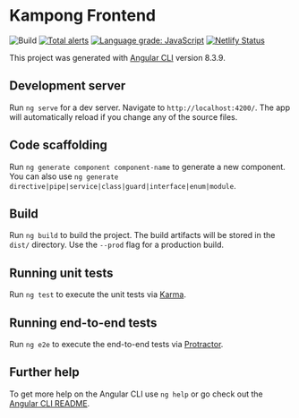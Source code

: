 # Kampong Frontend

![Build](https://github.com/Project-Kampong/kampong-frontend/workflows/Build/badge.svg) [![Total alerts](https://img.shields.io/lgtm/alerts/g/Project-Kampong/kampong-frontend.svg?logo=lgtm&logoWidth=18)](https://lgtm.com/projects/g/Project-Kampong/kampong-frontend/alerts/) [![Language grade: JavaScript](https://img.shields.io/lgtm/grade/javascript/g/Project-Kampong/kampong-frontend.svg?logo=lgtm&logoWidth=18)](https://lgtm.com/projects/g/Project-Kampong/kampong-frontend/context:javascript) [![Netlify Status](https://api.netlify.com/api/v1/badges/6ac1a4d6-e8a8-4853-9ea9-875dc1f33e5b/deploy-status)](https://app.netlify.com/sites/kampong/deploys)

This project was generated with [Angular CLI](https://github.com/angular/angular-cli) version 8.3.9.

## Development server

Run `ng serve` for a dev server. Navigate to `http://localhost:4200/`. The app will automatically reload if you change any of the source files.

## Code scaffolding

Run `ng generate component component-name` to generate a new component. You can also use `ng generate directive|pipe|service|class|guard|interface|enum|module`.

## Build

Run `ng build` to build the project. The build artifacts will be stored in the `dist/` directory. Use the `--prod` flag for a production build.

## Running unit tests

Run `ng test` to execute the unit tests via [Karma](https://karma-runner.github.io).

## Running end-to-end tests

Run `ng e2e` to execute the end-to-end tests via [Protractor](http://www.protractortest.org/).

## Further help

To get more help on the Angular CLI use `ng help` or go check out the [Angular CLI README](https://github.com/angular/angular-cli/blob/master/README.md).
